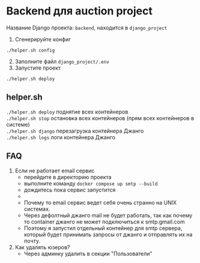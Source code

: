 # Backend для auction project

Название Django проекта: `backend`, находится в `django_project`

1. Сгенерируйте конфиг

```
./helper.sh config
```

2. Заполните файл `django_project/.env`
3. Запустите проект

```
./helper.sh deploy
```

## helper.sh

`./helper.sh deploy` поднятие всех контейнеров\
`./helper.sh stop` остановка всех контейнеров (прям всех контейнеров в системе)\
`./helper.sh django` перезагрузка контейнера Джанго\
`./helper.sh logs` логи контейнера Джанго

## FAQ

1. Если не работает email сервис
   - перейдите в директорию проекта
   - выполните команду `docker compose up smtp --build`
   - дождитесь пока сервис запустится
   -
   - Почему то email сервис ведет себя очень странно на UNIX системах.
   - Через дефолтный джанго mail не будет работать, так как почему то container джанго не может подключиться к smtp.gmail.com
   - Поэтому я запустил отдельный контейнер для smtp сервера, который будет принимать запросы от джанго и отправлять их на почту.
2. Как удалять юзеров?
   - Через админку удалить в секции "Пользователи"
